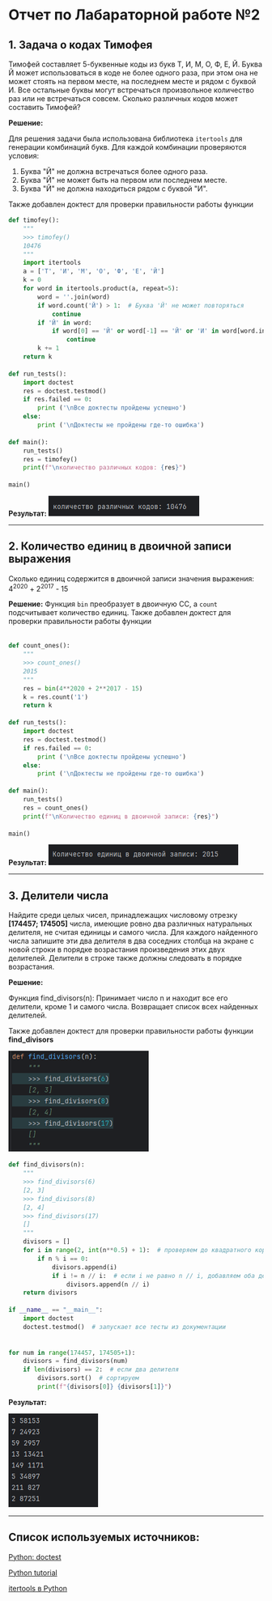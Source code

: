 # Отчет по Лабараторной работе №2

## 1. Задача о кодах Тимофея


Тимофей составляет 5-буквенные коды из букв Т, И, М, О, Ф, Е, Й. Буква Й может использоваться в коде не более одного раза, при этом она не может стоять на первом месте, на последнем месте и рядом с буквой И. Все остальные буквы могут встречаться произвольное количество раз или не встречаться совсем. Сколько различных кодов может составить Тимофей?

**Решение:**

Для решения задачи была использована библиотека `itertools` для генерации комбинаций букв.
Для каждой комбинации проверяются условия:
1. Буква "Й" не должна встречаться более одного раза.
2. Буква "Й" не может быть на первом или последнем месте.
3. Буква "Й" не должна находиться рядом с буквой "И".

Также добавлен доктест для проверки правильности работы функции

```python
def timofey():
    """
    >>> timofey()
    10476
    """
    import itertools
    a = ['Т', 'И', 'М', 'О', 'Ф', 'Е', 'Й']
    k = 0
    for word in itertools.product(a, repeat=5):
        word = ''.join(word)
        if word.count('Й') > 1:  # Буква 'Й' не может повторяться
            continue
        if 'Й' in word:
            if word[0] == 'Й' or word[-1] == 'Й' or 'И' in word[word.index('Й') - 1:word.index('Й') + 2]:
                continue
        k += 1
    return k

def run_tests():
    import doctest
    res = doctest.testmod()
    if res.failed == 0:
        print ('\nВсе доктесты пройдены успешно')
    else:
        print ('\nДоктесты не пройдены где-то ошибка')

def main():
    run_tests()
    res = timofey()
    print(f"\nколичество различных кодов: {res}")

main()

```

**Результат:**
![img_2.png](Screens/img_2.png)

---

## 2. Количество единиц в двоичной записи выражения
Сколько единиц содержится в двоичной записи значения выражения:
4<sup>2020</sup> + 2<sup>2017</sup> - 15

**Решение:**
Функция `bin` преобразует в двоичную СС, а `count` подсчитывает количество единиц.
Также добавлен доктест для проверки правильности работы функции
```python

def count_ones():
    """
    >>> count_ones()
    2015
    """
    res = bin(4**2020 + 2**2017 - 15)
    k = res.count('1')
    return k

def run_tests():
    import doctest
    res = doctest.testmod()
    if res.failed == 0:
        print ('\nВсе доктесты пройдены успешно')
    else:
        print ('\nДоктесты не пройдены где-то ошибка')

def main():
    run_tests()
    res = count_ones()
    print(f"\nКоличество единиц в двоичной записи: {res}")

main()
```

**Результат:**
![img_1.png](Screens/img_1.png)


---

## 3. Делители числа
Найдите среди целых чисел, принадлежащих числовому отрезку **[174457; 174505]** числа, имеющие ровно два различных натуральных делителя, не считая единицы и самого числа. Для каждого найденного числа запишите эти два делителя в два соседних столбца на экране с новой строки в порядке возрастания произведения этих двух делителей. Делители в строке также должны следовать в порядке возрастания.


**Решение:**

Функция find_divisors(n):
Принимает число n и находит все его делители, кроме 1 и самого числа.
Возвращает список всех найденных делителей.

Также добавлен доктест для проверки правильности работы функции **find_divisors**

![img_3.png](Screens/img_3.png)

```python
def find_divisors(n):
    """
    >>> find_divisors(6)
    [2, 3]
    >>> find_divisors(8)
    [2, 4]
    >>> find_divisors(17)
    []
    """
    divisors = []
    for i in range(2, int(n**0.5) + 1):  # проверяем до квадратного корня
        if n % i == 0:
            divisors.append(i)
            if i != n // i:  # если i не равно n // i, добавляем оба делителя
                divisors.append(n // i)
    return divisors

if __name__ == "__main__":
    import doctest
    doctest.testmod()  # запускает все тесты из документации


for num in range(174457, 174505+1):
    divisors = find_divisors(num)
    if len(divisors) == 2:  # если два делителя
        divisors.sort()  # сортируем
        print(f"{divisors[0]} {divisors[1]}")
```

**Результат:**

![img.png](Screens/img.png)

---

## Список используемых источников:

[Python: doctest](https://ru.hexlet.io/courses/advanced_python/lessons/python-doctest/theory_unit)

[Python tutorial](https://docs.python.org/3/tutorial/)

[itertools в Python](https://habr.com/ru/companies/otus/articles/529356/)
